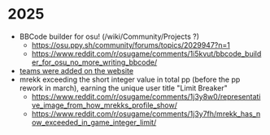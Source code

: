 # 2025

- BBCode builder for osu! (/wiki/Community/Projects ?)
  - <https://osu.ppy.sh/community/forums/topics/2029947?n=1>
  - <https://www.reddit.com/r/osugame/comments/1i5kvut/bbcode_builder_for_osu_no_more_writing_bbcode/>
- [teams were added on the website](https://www.reddit.com/r/osugame/comments/1j3ydh9/team_listingleaderboards_are_now_live_on_the/)
- mrekk exceeding the short integer value in total pp (before the pp rework in march), earning the unique user title "Limit Breaker"
  - <https://www.reddit.com/r/osugame/comments/1j3y8w0/representative_image_from_how_mrekks_profile_show/>
  - <https://www.reddit.com/r/osugame/comments/1j3y7fh/mrekk_has_now_exceeded_in_game_integer_limit/>

